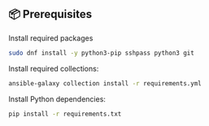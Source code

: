 ## 📦 Prerequisites

Install required packages
```bash
sudo dnf install -y python3-pip sshpass python3 git
```

Install required collections:
```bash
ansible-galaxy collection install -r requirements.yml
```

Install Python dependencies:
```bash
pip install -r requirements.txt
```